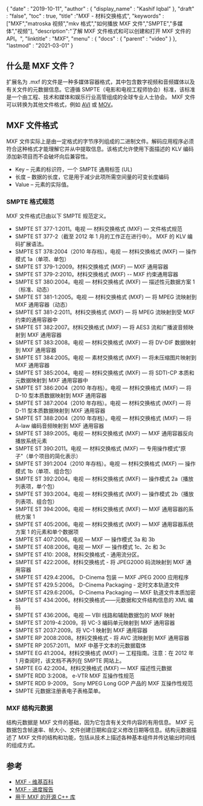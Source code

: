 {
  "date" : "2019-10-11",
  "author" : {
    "display_name" : "Kashif Iqbal"
},
  "draft" : "false",
  "toc" : true,
  "title" :"MXF - 材料交换格式",
  "keywords" :["MXF","matroska 视频","mkv 格式","如何播放 MXF 文件","SMPTE","多媒体","视频"],
  "description":"了解 MXF 文件格式和可以创建和打开 MXF 文件的 API。",
  "linktitle" : "MXF",
  "menu" : {
    "docs" : {
      "parent" : "video"
}
},
  "lastmod" : "2021-03-01"
}

## 什么是 MXF 文件？

扩展名为 .mxf 的文件是一种多媒体容器格式，其中包含数字视频和音频媒体以及有关文件的元数据信息。它遵循 SMPTE（电影和电视工程师协会）标准，该标准是一个由工程、技术和媒体和娱乐行业高管组成的全球专业人士协会。 MXF 文件可以转换为其他文件格式，例如 [AVI](/zh/video/avi/) 或 [MOV](/zh/video/mov/)。

## MXF 文件格式

MXF 文件实际上是由一定格式的字节序列组成的二进制文件。解码应用程序必须符合这种格式才能理解它并从中提取信息。该格式允许使用下面描述的 KLV 编码添加新项目而不会破坏向后兼容性。

* Key – 元素的标识符，一个 SMPTE 通用标签 (UL)
* 长度 – 数据的长度，它是用于减少此项所需空间量的可变长度编码
* Value – 元素的实际值。

### SMPTE 格式规范

MXF 文件格式已由以下 SMPTE 规范定义。

* SMPTE ST 377-1:2011。电视 — 材料交换格式 (MXF) — 文件格式规范
* SMPTE ST 377-2（截至 2012 年 1 月的工作正在进行中）。 MXF 的 KLV 编码扩展语法。
* SMPTE ST 378:2004（2010 年存档）。电视 — 材料交换格式 (MXF) — 操作模式 1a（单项、单包）
* SMPTE ST 379-1:2009。材料交换格式 (MXF) — MXF 通用容器
* SMPTE ST 379-2:2010。材料交换格式 (MXF) -- MXF 约束通用容器
* SMPTE ST 380:2004。电视 — 材料交换格式 (MXF) — 描述性元数据方案 1（标准、动态）
* SMPTE ST 381-1:2005。电视 — 材料交换格式 (MXF) — 将 MPEG 流映射到 MXF 通用容器（动态）
* SMPTE ST 381-2:2011。材料交换格式 (MXF) — 将 MPEG 流映射到受 MXF 约束的通用容器中
* SMPTE ST 382:2007。材料交换格式 (MXF) — 将 AES3 流和广播波音频映射到 MXF 通用容器
* SMPTE ST 383:2008。电视 — 材料交换格式 (MXF) — 将 DV-DIF 数据映射到 MXF 通用容器
* SMPTE ST 384:2005。电视 — 素材交换格式 (MXF) — 将未压缩图片映射到 MXF 通用容器
* SMPTE ST 385:2004。电视 — 材料交换格式 (MXF) — 将 SDTI-CP 本质和元数据映射到 MXF 通用容器中
* SMPTE ST 386:2004（2010 年存档）。电视 — 材料交换格式 (MXF) — 将 D-10 型本质数据映射到 MXF 通用容器
* SMPTE ST 387:2004（2010 年存档）。电视 — 材料交换格式 (MXF) — 将 D-11 型本质数据映射到 MXF 通用容器
* SMPTE ST 388:2004（2010 年存档）。电视 — 材料交换格式 (MXF) — 将 A-law 编码音频映射到 MXF 通用容器
* SMPTE ST 389:2005。电视 — 材料交换格式 (MXF) — MXF 通用容器反向播放系统元素
* SMPTE ST 390:2011。电视 — 材料交换格式 (MXF) — 专用操作模式“原子"（单个项目的简化表示）
* SMPTE ST 391:2004（2010 年存档）。电视 — 材料交换格式 (MXF) — 操作模式 1b（单项、组合包）
* SMPTE ST 392:2004。电视 — 材料交换格式 (MXF) — 操作模式 2a（播放列表项，单个包）
* SMPTE ST 393:2004。电视 — 材料交换格式 (MXF) — 操作模式 2b（播放列表项、组合包）
* SMPTE ST 394:2006。电视 — 材料交换格式 (MXF) — MXF 通用容器的系统方案 1
* SMPTE ST 405:2006。电视 — 材料交换格式 (MXF) — MXF 通用容器系统方案 1 的元素和单个数据项
* SMPTE ST 407:2006。电视 — MXF — 操作模式 3a 和 3b
* SMPTE ST 408:2006。电视 — MXF — 操作模式 1c、2c 和 3c
* SMPTE ST 410: 2008。材料交换格式 - 通用流分区。
* SMPTE ST 422:2006。材料交换格式 - 将 JPEG2000 码流映射到 MXF 通用容器
* SMPTE ST 429.4:2006。 D-Cinema 包装 — MXF JPEG 2000 应用程序
* SMPTE ST 429.5:2006。 D-Cinema Packaging - 定时文本轨道文件
* SMPTE ST 429.6:2006。 D-Cinema Packaging — MXF 轨道文件本质加密
* SMPTE ST 434:2006。材料交换格式——元数据和文件结构信息的 XML 编码
* SMPTE ST 436:2006。电视 — VBI 线路和辅助数据包的 MXF 映射
* SMPTE ST 2019-4:2009。将 VC-3 编码单元映射到 MXF 通用容器
* SMPTE ST 2037:2009。将 VC-1 映射到 MXF 通用容器
* SMPTE RP 2008:2008。材料交换格式 - 将 AVC 流映射到 MXF 通用容器
* SMPTE RP 2057:2011。 MXF 中基于文本的元数据载体
* SMPTE EG 41:2004。材料交换格式 (MXF) — 工程指南。注意：在 2012 年 1 月查阅时，该文档不再列在 SMPTE 网站上。
* SMPTE EG 42:2004。材料交换格式 (MXF) — MXF 描述性元数据
* SMPTE RDD 3:2008。 e-VTR MXF 互操作性规范
* SMPTE RDD 9-2009。 Sony MPEG Long GOP 产品的 MXF 互操作性规范
* SMPTE 元数据注册表电子表格菜单。

### MXF 结构元数据

结构元数据是 MXF 文件的基础，因为它包含有关文件内容的有用信息。 MXF 元数据包含帧速率、帧大小、文件创建日期和自定义修改日期等信息。结构元数据描述了 MXF 文件的结构和功能，包括从技术上描述各种基本组件并传达输出时间线的组成方式。

## 参考

* [MXF - 维基百科](https://en.wikipedia.org/wiki/Material_Exchange_Format)
* [MXF - 进度报告](http://tech.ebu.ch/docs/techreview/trev_2010-Q3_MXF-1.pdf)
* [用于 MXF 的开源 C++ 库](http://www.freemxf.org/)


